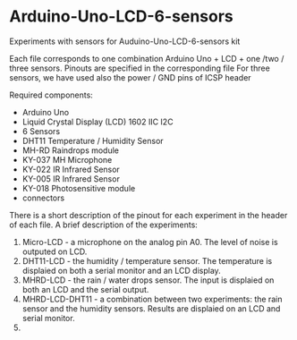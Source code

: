# Arduino-Uno-LCD-6-sensors
Experiments with sensors for Auduino-Uno-LCD-6-sensors kit

Each file corresponds to one combination Arduino Uno + LCD + one /two / three sensors.
Pinouts are specified in the corresponding file
For three sensors, we have used also the power / GND pins of ICSP header

Required components:
 - Arduino Uno
 - Liquid Crystal Display (LCD) 1602 IIC I2C
 - 6 Sensors
  - DHT11 Temperature / Humidity Sensor
  - MH-RD Raindrops module
  - KY-037 MH Microphone
  - KY-022 IR Infrared Sensor
  - KY-005 IR Infrared Sensor
  - KY-018 Photosensitive module
- connectors

There is a short description of the pinout for each experiment in the header of each file. 
A brief description of the experiments:
1. Micro-LCD - a microphone on the analog pin A0. The level of noise is outputed on LCD.
2. DHT11-LCD - the humidity / temperature sensor. The temperature is displaied on both a serial monitor and an LCD display.
3. MHRD-LCD  - the rain / water drops sensor. The input is displaied on both an LCD and the serial output.
4. MHRD-LCD-DHT11 - a combination between two experiments: the rain sensor and the humidity sensors. Results are displaied on an LCD and serial monitor. 
5. 
